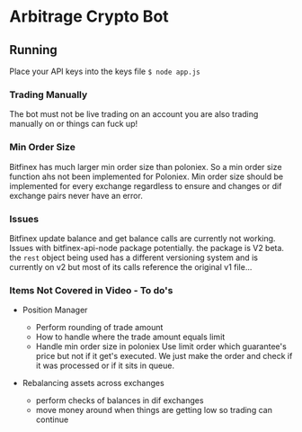# Arbitrage Crypto Bot

## Running

Place your API keys into the keys file
`$ node app.js`


### Trading Manually

The bot must not be live trading on an account you are also trading manually on or things can fuck up!



### Min Order Size

Bitfinex has much larger min order size than poloniex. So a min order size function ahs not been implemented for Poloniex.
Min order size should be implemented for every exchange regardless to ensure and changes or dif exchange pairs never have an error.


### Issues

Bitfinex update balance and get balance calls are currently not working.
Issues with bitfinex-api-node package potentially. the package is V2 beta. the `rest` object being used has a different versioning system and is currently on v2 but most of its calls reference the original v1 file...


### Items Not Covered in Video - To do's
- Position Manager
    - Perform rounding of trade amount
    - How to handle where the trade amount equals limit
    - Handle min order size in poloniex
Use limit order which guarantee's price but not if it get's executed.
We just make the order and check if it was processed or if it sits in queue.

- Rebalancing assets across exchanges
    - perform checks of balances in dif exchanges
    - move money around when things are getting low so trading can continue
